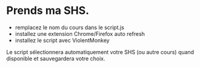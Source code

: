 # Prends ma SHS.

- remplacez le nom du cours dans le script.js
- installez une extension Chrome/Firefox auto refresh
- installez le script avec ViolentMonkey

Le script sélectionnera automatiquement votre SHS (ou autre cours) quand disponible et sauvegardera votre choix.
